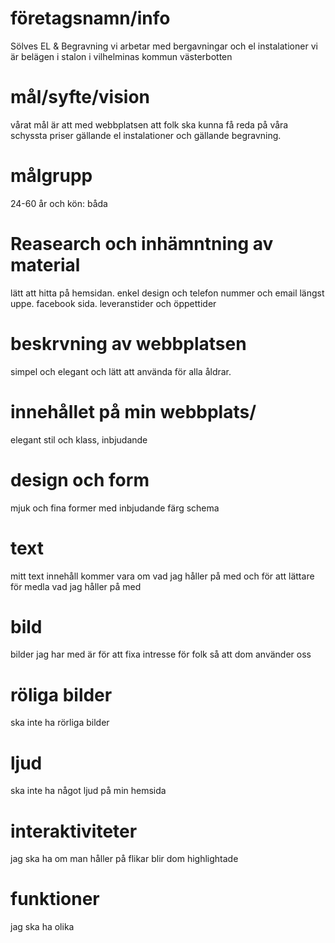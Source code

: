 # företagsnamn/info
Sölves EL & Begravning
vi arbetar med bergavningar och el instalationer
vi är belägen i stalon i vilhelminas kommun västerbotten

# mål/syfte/vision
vårat mål är att med webbplatsen att folk ska kunna få reda på våra schyssta priser gällande el instalationer och gällande begravning.

# målgrupp
24-60 år och kön: båda 

# Reasearch och inhämntning av material
lätt att hitta på hemsidan. enkel design och telefon nummer och email längst uppe. facebook sida. leveranstider och öppettider

# beskrvning av webbplatsen
simpel och elegant och lätt att använda för alla åldrar.

# innehållet på min webbplats/
elegant stil och klass, inbjudande

# design och form
mjuk och fina former med inbjudande färg schema

# text 
mitt text innehåll kommer vara om vad jag håller på med och för att lättare för medla vad jag håller på med

# bild 
bilder jag har med är för att fixa intresse för folk så att dom använder oss

# röliga bilder
ska inte ha rörliga bilder

# ljud 
ska inte ha något ljud på min hemsida

# interaktiviteter
jag ska ha om man håller på flikar blir dom highlightade

# funktioner
jag ska ha olika 
